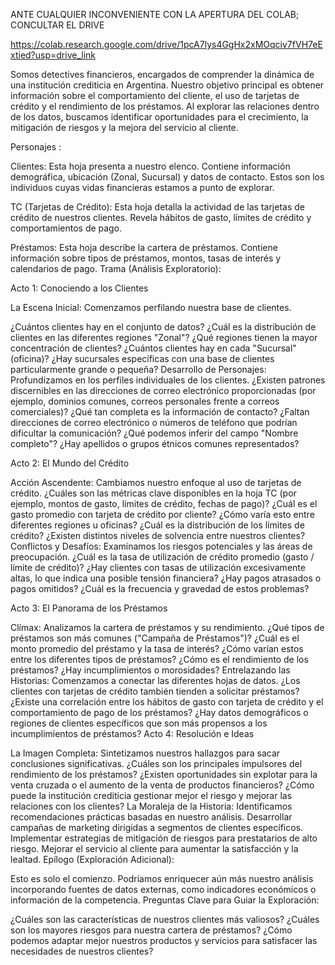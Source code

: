 ANTE CUALQUIER INCONVENIENTE CON LA APERTURA DEL COLAB; CONCULTAR EL DRIVE

https://colab.research.google.com/drive/1pcA7lys4GgHx2xMOqciv7fVH7eExtied?usp=drive_link


Somos detectives financieros, encargados de comprender la dinámica de una institución crediticia en Argentina. Nuestro objetivo principal es obtener información sobre el comportamiento del cliente, el uso de tarjetas de crédito y el rendimiento de los préstamos. Al explorar las relaciones dentro de los datos, buscamos identificar oportunidades para el crecimiento, la mitigación de riesgos y la mejora del servicio al cliente.

Personajes :

Clientes: Esta hoja presenta a nuestro elenco. Contiene información demográfica, ubicación (Zonal, Sucursal) y datos de contacto. Estos son los individuos cuyas vidas financieras estamos a punto de explorar.

TC (Tarjetas de Crédito): Esta hoja detalla la actividad de las tarjetas de crédito de nuestros clientes. Revela hábitos de gasto, límites de crédito y comportamientos de pago.

Préstamos: Esta hoja describe la cartera de préstamos. Contiene información sobre tipos de préstamos, montos, tasas de interés y calendarios de pago.
Trama (Análisis Exploratorio):

Acto 1: Conociendo a los Clientes 

La Escena Inicial: Comenzamos perfilando nuestra base de clientes.

¿Cuántos clientes hay en el conjunto de datos?
¿Cuál es la distribución de clientes en las diferentes regiones "Zonal"? ¿Qué regiones tienen la mayor concentración de clientes?
¿Cuántos clientes hay en cada "Sucursal" (oficina)? ¿Hay sucursales específicas con una base de clientes particularmente grande o pequeña?
Desarrollo de Personajes: Profundizamos en los perfiles individuales de los clientes.
¿Existen patrones discernibles en las direcciones de correo electrónico proporcionadas (por ejemplo, dominios comunes, correos personales frente a correos comerciales)?
¿Qué tan completa es la información de contacto? ¿Faltan direcciones de correo electrónico o números de teléfono que podrían dificultar la comunicación?
¿Qué podemos inferir del campo "Nombre completo"? ¿Hay apellidos o grupos étnicos comunes representados?

Acto 2: El Mundo del Crédito 

Acción Ascendente: Cambiamos nuestro enfoque al uso de tarjetas de crédito.
¿Cuáles son las métricas clave disponibles en la hoja TC (por ejemplo, montos de gasto, límites de crédito, fechas de pago)?
¿Cuál es el gasto promedio con tarjeta de crédito por cliente? ¿Cómo varía esto entre diferentes regiones u oficinas?
¿Cuál es la distribución de los límites de crédito? ¿Existen distintos niveles de solvencia entre nuestros clientes?
Conflictos y Desafíos: Examinamos los riesgos potenciales y las áreas de preocupación.
¿Cuál es la tasa de utilización de crédito promedio (gasto / límite de crédito)? ¿Hay clientes con tasas de utilización excesivamente altas, lo que indica una posible tensión financiera?
¿Hay pagos atrasados o pagos omitidos? ¿Cuál es la frecuencia y gravedad de estos problemas?

Acto 3: El Panorama de los Préstamos 

Clímax: Analizamos la cartera de préstamos y su rendimiento.
¿Qué tipos de préstamos son más comunes ("Campaña de Préstamos")?
¿Cuál es el monto promedio del préstamo y la tasa de interés? ¿Cómo varían estos entre los diferentes tipos de préstamos?
¿Cómo es el rendimiento de los préstamos? ¿Hay incumplimientos o morosidades?
Entrelazando las Historias: Comenzamos a conectar las diferentes hojas de datos.
¿Los clientes con tarjetas de crédito también tienden a solicitar préstamos?
¿Existe una correlación entre los hábitos de gasto con tarjeta de crédito y el comportamiento de pago de los préstamos?
¿Hay datos demográficos o regiones de clientes específicos que son más propensos a los incumplimientos de préstamos?
Acto 4: Resolución e Ideas

La Imagen Completa: Sintetizamos nuestros hallazgos para sacar conclusiones significativas.
¿Cuáles son los principales impulsores del rendimiento de los préstamos?
¿Existen oportunidades sin explotar para la venta cruzada o el aumento de la venta de productos financieros?
¿Cómo puede la institución crediticia gestionar mejor el riesgo y mejorar las relaciones con los clientes?
La Moraleja de la Historia: Identificamos recomendaciones prácticas basadas en nuestro análisis.
Desarrollar campañas de marketing dirigidas a segmentos de clientes específicos.
Implementar estrategias de mitigación de riesgos para prestatarios de alto riesgo.
Mejorar el servicio al cliente para aumentar la satisfacción y la lealtad.
Epílogo (Exploración Adicional):

Esto es solo el comienzo. Podríamos enriquecer aún más nuestro análisis incorporando fuentes de datos externas, como indicadores económicos o información de la competencia.
Preguntas Clave para Guiar la Exploración:

¿Cuáles son las características de nuestros clientes más valiosos?
¿Cuáles son los mayores riesgos para nuestra cartera de préstamos?
¿Cómo podemos adaptar mejor nuestros productos y servicios para satisfacer las necesidades de nuestros clientes?
